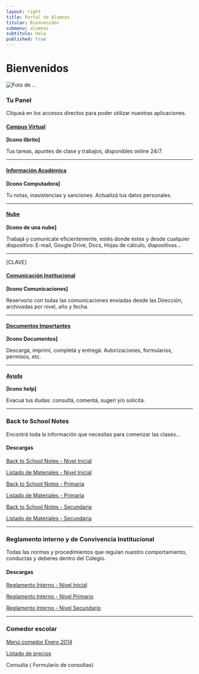 ```yaml
---
layout: right
title: Portal de Alumnos
titular: Bienvenidos
submenu: alumnos
subtitulo: Hola
published: true
---
```


# Bienvenidos
 
![Foto de ...](http://placeimg.com/720/300/people)



### Tu Panel

Cliqueá en los accesos directos para poder utilizar nuestras aplicaciones. 


#### [Campus Virtual]()
**[Icono librito]**

Tus tareas, apuntes de clase y trabajos, disponibles online 24/7.

---

#### [Información Académica]()
**[Icono Computadora]**

Tu notas, inasistencias y sanciones. Actualizá tus datos personales.

---

#### [Nube]()
**[Icono de una nube]**

Trabajá y comunicate eficientemente, estés donde estes y desde cualquier dispositivo: E-mail, Google Drive, Docs, Hojas de cálculo, diapositivas...

---
[CLAVE]
#### [Comunicación Institucional]()
**[Icono Comunicaciones]**

Reservorio con todas las comunicaciones enviadas desde las Dirección, archivadas por nivel, año y fecha.  

---

#### [Documentos Importantes]()
**[Icono Documentos]**

Descargá, imprimí, completá y entregá: Autorizaciones, formularios, permisos, etc.  

---


#### [Ayuda]()
**[Icono help]**

Evacuá tus dudas: consultá, comentá, sugerí y/o solicitá. 

---


### Back to School Notes

Encontrá toda la información que necesitas para comenzar las clases... 

#### Descargas

[Back to School Notes - Nivel Inicial]() 

[Listado de Materiales - Nivel Inicial]() 

[Back to School Notes - Primaria]()

[Listado de Materiales - Primaria]() 

[Back to School Notes - Secundaria]()

[Listado de Materiales - Secundaria]() 

---

### Reglamento interno y de Convivencia Institucional

Todas las normas y procedimientos que regulan nuestro comportamiento, conductas y deberes dentro del Colegio.

#### Descargas

[Reglamento Interno - Nivel Inicial]() 

[Reglamento Interno - Nivel Primario]() 

[Reglamento Interno - Nivel Secundario]()


---


### Comedor escolar

[Menú comedor Enero 2014]()

[Listado de precios]()

Consulta ( Formulario de consultas)
